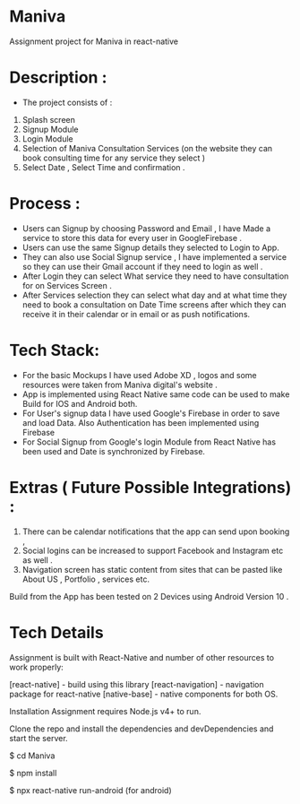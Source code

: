 # Maniva
Assignment project for Maniva in react-native


# Description :

- The project consists of :
 1. Splash screen 
 2. Signup Module 
 3. Login Module 
 4. Selection of Maniva Consultation Services  (on the website they can book consulting time for any service they select )   
 5. Select Date , Select Time  and confirmation .

# Process : 

- Users can Signup by choosing Password and Email ,  I have Made a service to store this data for every user in GoogleFirebase . 
- Users can use the same Signup details they selected to Login to App. 
- They can also use Social Signup service , I have implemented a  service so they can use their Gmail account if they need to login as well .
- After Login they can select  What service they need to  have consultation for on Services Screen .
- After Services selection they can select what day and at  what time they need to book a consultation on Date Time screens after which they can receive it in their calendar or in email or as push notifications.

# Tech Stack:
- For the basic Mockups I have used Adobe XD , logos and some resources were taken from Maniva digital's website .
- App is implemented using React Native  same code can be used to  make Build for IOS and Android both.
- For User's signup data I have used Google's Firebase in order to save and load Data. Also Authentication has been implemented using Firebase 
- For Social Signup  from Google's login Module from React  Native  has been used and Date is synchronized by Firebase.

# Extras ( Future Possible  Integrations)  : 

1. There can be calendar notifications that the app can send upon booking ,
2. Social logins can be increased to support Facebook and Instagram etc as well . 
3. Navigation screen has static content from sites that can be pasted like About  US , Portfolio , services etc.


Build from the App has been tested on 2 Devices  using Android Version 10 .


# Tech Details 
Assignment is built with React-Native and number of other resources to work properly:

[react-native] - build using this library
[react-navigation] - navigation package for react-native
[native-base] - native components for both OS.


Installation
Assignment requires Node.js v4+ to run.


Clone the repo and install the dependencies and devDependencies and start the server.

$ cd Maniva

$ npm install 

$ npx react-native run-android (for android)
